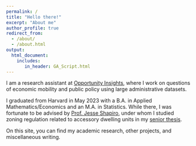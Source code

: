 ```yaml
---
permalink: /
title: "Hello there!"
excerpt: "About me"
author_profile: true
redirect_from: 
  - /about/
  - /about.html
output: 
  html_document:
    includes:
       in_header: GA_Script.html
---
```


I am a research assistant at [Opportunity Insights], where I work on questions of economic mobility and public policy using large administrative datasets.  

I graduated from Harvard in May 2023 with a B.A. in Applied Mathematics/Economics and an M.A. in Statistics. While there, I was fortunate to be advised by [Prof. Jesse Shapiro], under whom I studied zoning regulation related to accessory dwelling units in my [senior thesis]. 

On this site, you can find my academic research, other projects, and miscellaneous writing. 

[Opportunity Insights]: https://opportunityinsights.org/
[Prof. Jesse Shapiro]: https://scholar.harvard.edu/shapiro/home
[senior thesis]: https://ishanbhatt42.github.io/files/paper_adu.pdf
[Twitter]: https://twitter.com/ishanbhatt42
[email]: mailto:ishanbhatt42@gmail.com
[CV]: https://google.com